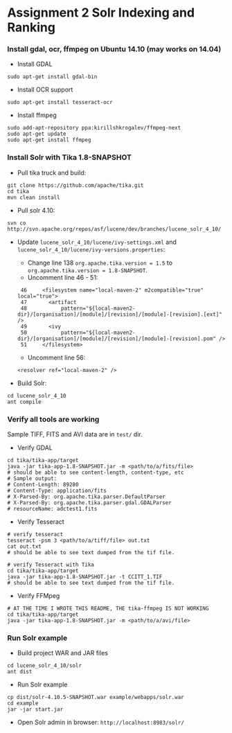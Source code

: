 # Assignment 2 Solr Indexing and Ranking

### Install gdal, ocr, ffmpeg on Ubuntu 14.10 (may works on 14.04)
* Install GDAL
```
sudo apt-get install gdal-bin
```
* Install OCR support
```
sudo apt-get install tesseract-ocr
```
* Install ffmpeg
```
sudo add-apt-repository ppa:kirillshkrogalev/ffmpeg-next
sudo apt-get update
sudo apt-get install ffmpeg
```

### Install Solr with Tika 1.8-SNAPSHOT
* Pull tika truck and build:
```
git clone https://github.com/apache/tika.git
cd tika
mvn clean install
```
* Pull solr 4.10:
```
svn co http://svn.apache.org/repos/asf/lucene/dev/branches/lucene_solr_4_10/
```

* Update ```lucene_solr_4_10/lucene/ivy-settings.xml``` and ```lucene_solr_4_10/lucene/ivy-versions.properties```:

    - Change line 138 ```org.apache.tika.version = 1.5``` to ```org.apache.tika.version = 1.8-SNAPSHOT```.
    - Uncomment line 46 - 51:

    ```
     46     <filesystem name="local-maven-2" m2compatible="true" local="true">
     47       <artifact
     48           pattern="${local-maven2-dir}/[organisation]/[module]/[revision]/[module]-[revision].[ext]" />
     49       <ivy
     50           pattern="${local-maven2-dir}/[organisation]/[module]/[revision]/[module]-[revision].pom" />
     51     </filesystem>
    ```
    - Uncomment line 56:
    ```
    <resolver ref="local-maven-2" />
    ```
* Build Solr:
```
cd lucene_solr_4_10
ant compile
```

### Verify all tools are working

Sample TIFF, FITS and AVI data are in ```test/``` dir.

* Verify GDAL
```
cd tika/tika-app/target
java -jar tika-app-1.8-SNAPSHOT.jar -m <path/to/a/fits/file>
# should be able to see content-length, content-type, etc
# Sample output:
# Content-Length: 89280
# Content-Type: application/fits
# X-Parsed-By: org.apache.tika.parser.DefaultParser
# X-Parsed-By: org.apache.tika.parser.gdal.GDALParser
# resourceName: adctest1.fits
```
* Verify Tesseract
```
# verify tesseract
tesseract -psm 3 <path/to/a/tiff/file> out.txt
cat out.txt
# should be able to see text dumped from the tif file.

# verify Tesseract with Tika
cd tika/tika-app/target
java -jar tika-app-1.8-SNAPSHOT.jar -t CCITT_1.TIF
# should be able to see text dumped from the tif file.
```
* Verify FFMpeg
```
# AT THE TIME I WROTE THIS README, THE tika-ffmpeg IS NOT WORKING
cd tika/tika-app/target
java -jar tika-app-1.8-SNAPSHOT.jar -m <path/to/a/avi/file>
```


### Run Solr example
* Build project WAR and JAR files
```
cd lucene_solr_4_10/solr
ant dist
```

* Run Solr example
```
cp dist/solr-4.10.5-SNAPSHOT.war example/webapps/solr.war
cd example
jar -jar start.jar
```

* Open Solr admin in browser: ```http://localhost:8983/solr/```